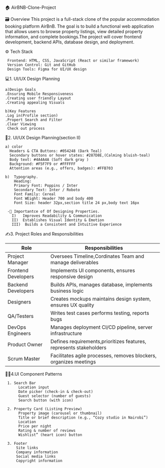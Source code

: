  🏠 AirBNB-Clone-Project

🗃️ Overview
  This project is a full-stack clone of the popular accommodation booking platform AirBnB. The goal is to build a functional web application that allows users 
  to browse property listings, view detailed property information, and complete bookings.The project will cover frontend development, backend APIs, database design, and 
  deployment.
  
⚙️ Tech Stack
         
     Frontend: HTML, CSS, JavaScript (React or similar framework)
     Version Control: Git and GitHub
     Design Tools: Figma for UI/UX design

💻1. UI/UX Design Planning

    a)Design Goals
    .Ensuring Mobile Responsiveness
    .Creating user friendly Layout
    .Creating appealing Visuals
    
    b)Key Features
    .Log in(Profile section)
    .Propert Search and Filter
    .Clear Viewing
     Check out process
     
🎨2. UI/UX Design Planning(section II) 

    a) color
      Headers & CTA Buttons: #054248 (Dark Teal)
      Secondary buttons or hover states: #287D8E,(Calming bluish-teal)
      Body text: #4A4A4A (Soft dark gray )
      Background: #F5F7F9 or #FFFFFF
      Attention areas (e.g., offers, badges): #FFB703
        
    b)  Typography.
        Heading:
        Primary Font: Poppins / Inter
        Secondary Text: Inter / Roboto
        Font Family: Cereal
        Font WEight: Header 700 and body 400
        Font Size: header 32px,section title 24 px,body text 16px
        
     -🤯 Importantce of Of Designing Properties.
       I)   Improves Readability & Communication 
       II)  Establishes Visual Identity & Emotion
       III)  Builds a Consistent and Intuitive Experience

   ✍️3. Project Roles and Responsibilities

        
          
   |Role|                           Responsibilities             |
   |----|------------------------------------------------------|
   |Project Manager| Oversees Timeline,Cordinates Team and manage deliverables|
   |Frontend Developers| Implements UI components, ensures responsive design|
   | Backend Developers | Builds APIs, manages database, implements business logic|
   |Designers	| Creates mockups maintains design system, ensures UX quality|
   |QA/Testers|Writes test cases performs testing, reports bugs|
   | DevOps Engineers|Manages deployment CI/CD pipeline, server infrastructure|
   |Product Owner|Defines requirements,prioritizes features, represents stakeholders| 
   |Scrum Master |Facilitates agile processes, removes blockers, organizes meetings|
   
     
  👩‍💻4.UI Component Patterns
      
     1. Search Bar
          Location input
          Date picker (check-in & check-out)
          Guest selector (number of guests)
          Search button (with icon)
          
     2. Property Card (Listing Preview)
          Property image (carousel or thumbnail)
          Title or brief description (e.g., “Cozy studio in Nairobi”)
          Location
          Price per night
          Rating & number of reviews
          Wishlist” (heart icon) button
          
     3. Footer
         Site links
         Company information
         Social media links
         Copyright information


     
    
        
        
        
     
